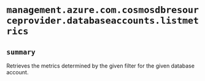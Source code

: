 # `management.azure.com.cosmosdbresourceprovider.databaseaccounts.listmetrics`

## `summary`
Retrieves the metrics determined by the given filter for the given database account.


